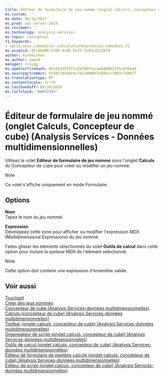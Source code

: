 ```yaml
---
title: Éditeur de formulaire de jeu nommé (onglet calculs, concepteur de cube) (Analysis Services-données multidimensionnelles) | Microsoft Docs
ms.custom: ''
ms.date: 06/14/2017
ms.prod: sql-server-2014
ms.reviewer: ''
ms.technology: analysis-services
ms.topic: conceptual
f1_keywords:
- sql12.asvs.cubeeditor.calculationexpression.namedset.f1
ms.assetid: 0fcdb908-b160-4c66-917f-3185cd272079
author: minewiskan
ms.author: owend
manager: craigg
ms.openlocfilehash: 861824359ff1cd9700f5acaa64d0b2155c870add
ms.sourcegitcommit: 6fd8c1914de4c7ac24900fe388ecc7883c740077
ms.translationtype: MT
ms.contentlocale: fr-FR
ms.lasthandoff: 04/26/2020
ms.locfileid: "66072353"
---
```

# <a name="named-set-form-editor-calculations-tab-cube-designer-analysis-services---multidimensional-data"></a>Éditeur de formulaire de jeu nommé (onglet Calculs, Concepteur de cube) (Analysis Services - Données multidimensionnelles)
  Utilisez le volet **Editeur de formulaire de jeu nommé** sous l'onglet **Calculs** du Concepteur de cube pour créer ou modifier un jeu nommé.  
  
> [!NOTE]  
>  Ce volet s'affiche uniquement en mode Formulaire.  
  
## <a name="options"></a>Options  
 **Nom**  
 Tapez le nom du jeu nommé.  
  
 **Expression**  
 Développez cette zone pour afficher ou modifier l'expression MDX (Multidimensional Expressions) du jeu nommé.  
  
 Faites glisser les éléments sélectionnés du volet **Outils de calcul** dans cette option pour inclure la syntaxe MDX de l'élément sélectionné.  
  
> [!NOTE]  
>  Cette option doit contenir une expression d'ensemble valide.  
  
## <a name="see-also"></a>Voir aussi  
 [Touchant](multidimensional-models-olap-logical-cube-objects/calculations.md)   
 [Créer des jeux nommés](multidimensional-models/create-named-sets.md)   
 [Concepteur de cube &#40;Analysis Services-données multidimensionnelles&#41;](cube-designer-analysis-services-multidimensional-data.md)   
 [Calculs &#40;concepteur de cube&#41; &#40;Analysis Services-données multidimensionnelles&#41;](calculations-cube-designer-analysis-services-multidimensional-data.md)   
 [Toolbar &#40;onglet calculs, concepteur de cube&#41; &#40;Analysis Services-données multidimensionnelles&#41;](toolbar-calculations-tab-cube-designer-analysis-services-multidimensional-data.md)   
 [Organisateur de script &#40;onglet calculs, concepteur de cube&#41; &#40;Analysis Services-données multidimensionnelles&#41;](script-organizer-cube-designer-analysis-services-multidimensional-data.md)   
 [Outils de calcul &#40;onglet calculs, concepteur de cube&#41; &#40;Analysis Services-données multidimensionnelles&#41;](calculation-tools-cube-designer-analysis-services-multidimensional-data.md)   
 [Éditeur de formulaire de membre calculé &#40;onglet calculs, concepteur de cube&#41; &#40;Analysis Services-données multidimensionnelles&#41;](calculated-member-form-editor-cube-designer-analysis-services-multidimensional-data.md)   
 [Éditeur de script &#40;onglet calculs, concepteur de cube&#41; &#40;Analysis Services-données multidimensionnelles&#41;](script-editor-calculations-cube-designer-analysis-services-multidimensional-data.md)  
  
  
